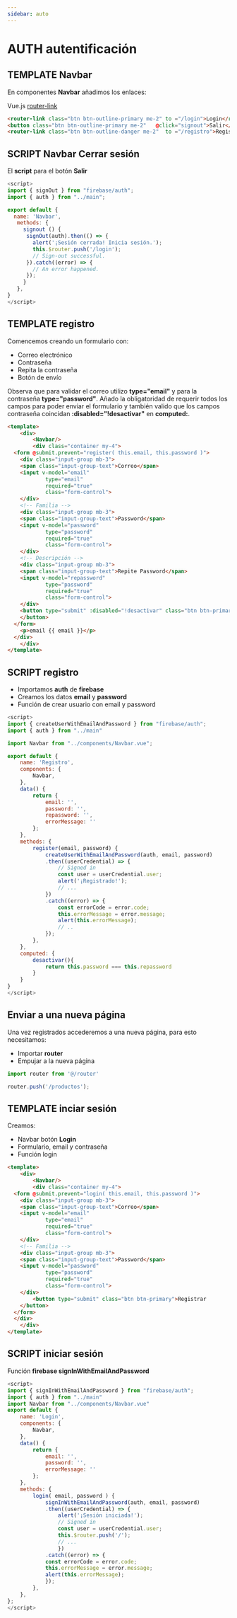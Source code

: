 ```yaml
---
sidebar: auto
---
```


# AUTH autentificación

## TEMPLATE Navbar

En componentes **Navbar** añadimos los enlaces:

Vue.js [router-link](https://es.vuejs.org/v2/guide/migration-vue-router.html#v-link-reemplazado)

```html
<router-link class="btn btn-outline-primary me-2" to ="/login">Login</router-link>
<button class="btn btn-outline-primary me-2"   @click="signout">Salir</button>
<router-link class="btn btn-outline-danger me-2"  to ="/registro">Registro</router-link>
```
## SCRIPT Navbar Cerrar sesión

El **script** para el botón **Salir**

```js
<script>
import { signOut } from "firebase/auth";
import { auth } from "../main";

export default {
  name: 'Navbar',
   methods: {
     signout () {
      signOut(auth).then(() => {
        alert('¡Sesión cerrada! Inicia sesión.');
        this.$router.push('/login');
        // Sign-out successful.
      }).catch((error) => {
        // An error happened.
      });
     }
   },
}
</script>
```


## TEMPLATE registro

Comencemos creando un formulario con:
- Correo electrónico
- Contraseña
- Repita la contraseña
- Botón de envío

Observa que para validar el correo utilizo **type="email"** y para la contraseña **type="password"**. Añado la obligatoridad de requerir todos los campos para poder enviar el formulario y también valido que los campos contraseña coincidan **:disabled="!desactivar"** en **computed:**.

```html
<template>
    <div>
        <Navbar/>
        <div class="container my-4">
  <form @submit.prevent="register( this.email, this.password )">  
    <div class="input-group mb-3">
    <span class="input-group-text">Correo</span>
    <input v-model="email" 
            type="email"
            required="true"
            class="form-control">
    </div>
    <!-- Familia -->
    <div class="input-group mb-3">
    <span class="input-group-text">Password</span>
    <input v-model="password" 
            type="password"
            required="true" 
            class="form-control">
    </div>
    <!-- Descripción -->
    <div class="input-group mb-3">
    <span class="input-group-text">Repite Password</span>
    <input v-model="repassword" 
            type="password"
            required="true" 
            class="form-control">
    </div>
    <button type="submit" :disabled="!desactivar" class="btn btn-primary">Registrar
    </button>
  </form>
    <p>email {{ email }}</p>
  </div> 
    </div>
</template>
```

## SCRIPT registro

- Importamos **auth** de **firebase**
- Creamos los datos **email** y **password**
- Función de crear usuario con email y password

```js
<script>
import { createUserWithEmailAndPassword } from "firebase/auth";
import { auth } from "../main"

import Navbar from "../components/Navbar.vue";

export default {
    name: 'Registro',
    components: {
        Navbar,
    },
    data() {
        return {
            email: '',
            password: '',
            repassword: '',
            errorMessage: ''
        };
    },
    methods: {
        register(email, password) {
            createUserWithEmailAndPassword(auth, email, password)
            .then((userCredential) => {
                // Signed in
                const user = userCredential.user;
                alert('¡Registrado!');
                // ...
            })
            .catch((error) => {
                const errorCode = error.code;
                this.errorMessage = error.message;
                alert(this.errorMessage);
                // ..
            });
        },        
    },
    computed: {
        desactivar(){
            return this.password === this.repassword
        }
    }
}
</script>
```
## Enviar a una nueva página

Una vez registrados accederemos a una nueva página, para esto necesitamos:
- Importar **router**
- Empujar a la nueva página

```js
import router from '@/router'
```
```js
router.push('/productos');
```

## TEMPLATE inciar sesión

Creamos:

- Navbar botón **Login**
- Formulario, email y contraseña
- Función login


```html
<template>
    <div>
        <Navbar/>
        <div class="container my-4">
  <form @submit.prevent="login( this.email, this.password )">  
    <div class="input-group mb-3">
    <span class="input-group-text">Correo</span>
    <input v-model="email" 
            type="email"
            required="true"
            class="form-control">
    </div>
    <!-- Familia -->
    <div class="input-group mb-3">
    <span class="input-group-text">Password</span>
    <input v-model="password" 
            type="password"
            required="true" 
            class="form-control">
    </div>
        <button type="submit" class="btn btn-primary">Registrar
    </button>
  </form>
  </div> 
    </div>
</template>
```

## SCRIPT iniciar sesión

Función **firebase signInWithEmailAndPassword**

```js
<script>
import { signInWithEmailAndPassword } from "firebase/auth";
import { auth } from "../main"
import Navbar from "../components/Navbar.vue"
export default {
    name: 'Login',
    components: {
        Navbar,
    },
    data() {
        return {
            email: '',
            password: '',
            errorMessage: ''
        };
    },
    methods: {
        login( email, password ) {
            signInWithEmailAndPassword(auth, email, password)
            .then((userCredential) => {
                alert('¡Sesión iniciada!');
                // Signed in
                const user = userCredential.user;
                this.$router.push('/');
                // ...
                })
            .catch((error) => {
            const errorCode = error.code;
            this.errorMessage = error.message;
            alert(this.errorMessage);
            });
        },
    },
};
</script>
```
